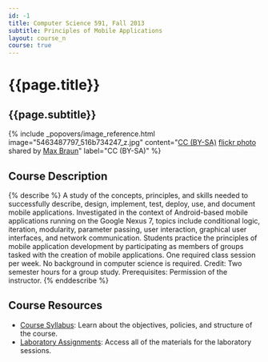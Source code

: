 ```yaml
---
id: -1
title: Computer Science 591, Fall 2013
subtitle: Principles of Mobile Applications
layout: course_n
course: true
---
```


# {{page.title}}
## {{page.subtitle}}

<!-- Include header image -->
{% include _popovers/image_reference.html image="5463487797_516b734247_z.jpg" content="<a href='http://creativecommons.org/licenses/by-sa/2.0/'>CC (BY-SA)</a> <a title='Starfield' href='http://flickr.com/photos/maxbraun/5463487797'>flickr photo</a> shared by <a href='http://flickr.com/people/maxbraun'>Max Braun</a>" label="CC (BY-SA)" %}

## Course Description

{% describe %}
A study of the concepts, principles, and skills needed to successfully describe, design, implement, test, deploy, use,
and document mobile applications. Investigated in the context of Android-based mobile applications running on the Google
Nexus 7, topics include conditional logic, iteration, modularity, parameter passing, user interaction, graphical user
interfaces, and network communication. Students practice the principles of mobile application development by
participating as members of groups tasked with the creation of mobile applications. One required class session per week.
No background in computer science is required. Credit: Two semester hours for a group study. Prerequisites: Permission
of the instructor.
{% enddescribe %}

## Course Resources

<ul class="fa-ul">

<li><i class="fa-li fa fa-arrow-right"></i><a href="{{site.baseurl}}teaching/cs591F2013/provide/syllabus/cs591F2013-syllabus.pdf"
class="major">Course Syllabus</a>: Learn about the objectives, policies, and structure of the course.

<li><i class="fa-li fa fa-arrow-right"></i><a href="{{site.baseurl}}teaching/cs591F2013/laboratories/"
class="major">Laboratory Assignments</a>: Access all of the materials for the laboratory sessions.

</ul>
